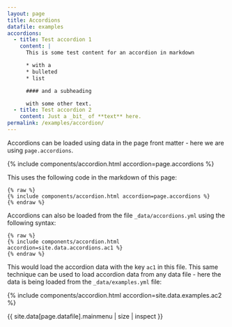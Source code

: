 ```yaml
---
layout: page
title: Accordions
datafile: examples
accordions:
  - title: Test accordion 1
    content: |
      This is some test content for an accordion in markdown

      * with a
      * bulleted
      * list

      #### and a subheading

      with some other text.
  - title: Test accordion 2
    content: Just a _bit_ of **text** here.
permalink: /examples/accordion/
---
```


Accordions can be loaded using data in the page front matter - here we are using `page.accordions`.

{% include components/accordion.html accordion=page.accordions %}

This uses the following code in the markdown of this page:
```
{% raw %}
{% include components/accordion.html accordion=page.accordions %}
{% endraw %}
```
Accordions can also be loaded from the file `_data/accordions.yml` using the following syntax:
```
{% raw %}
{% include components/accordion.html accordion=site.data.accordions.ac1 %}
{% endraw %}
```
This would load the accordion data with the key `ac1` in this file. This same technique can be used to load accordion data from any data file - here the data is being loaded from the `_data/examples.yml` file:

{% include components/accordion.html accordion=site.data.examples.ac2 %}


{{ site.data[page.datafile].mainmenu | size | inspect }}
